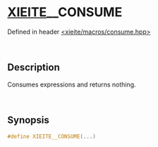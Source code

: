 # [XIEITE](../../macros.md)\_\_CONSUME
Defined in header [<xieite/macros/consume.hpp>](../../include/xieite/macros/consume.hpp)

&nbsp;

## Description
Consumes expressions and returns nothing.

&nbsp;

## Synopsis
```cpp
#define XIEITE__CONSUME(...)
```
